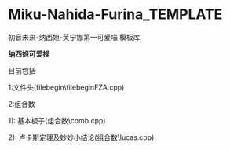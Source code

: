 # Miku-Nahida-Furina_TEMPLATE
初音未来-纳西妲-芙宁娜第一可爱喵 模板库

**纳西妲可爱捏**

目前包括

1:文件头(filebegin\filebeginFZA.cpp)

2:组合数

  1): 基本板子(组合数\comb.cpp)
  
  2): 卢卡斯定理及妙妙小结论(组合数\lucas.cpp)

